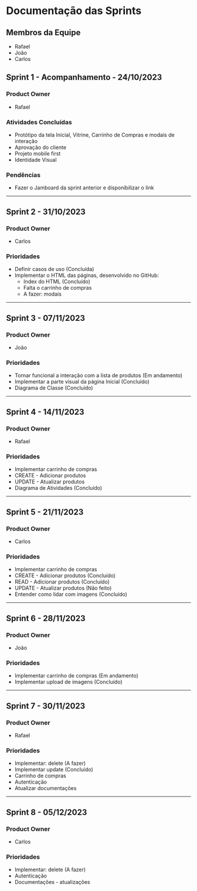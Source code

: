 # Documentação das Sprints

## Membros da Equipe
- Rafael
- João
- Carlos

## Sprint 1 - Acompanhamento - 24/10/2023

### Product Owner
- Rafael

### Atividades Concluídas
- Protótipo da tela Inicial, Vitrine, Carrinho de Compras e modais de interação
- Aprovação do cliente
- Projeto mobile first
- Identidade Visual

### Pendências
- Fazer o Jamboard da sprint anterior e disponibilizar o link

---

## Sprint 2 - 31/10/2023

### Product Owner
- Carlos

### Prioridades
- Definir casos de uso (Concluída)
- Implementar o HTML das páginas, desenvolvido no GitHub:
  - Index do HTML (Concluído)
  - Falta o carrinho de compras
  - A fazer: modais

---

## Sprint 3 - 07/11/2023

### Product Owner
- João

### Prioridades
- Tornar funcional a interação com a lista de produtos (Em andamento)
- Implementar a parte visual da página Inicial (Concluído)
- Diagrama de Classe (Concluído)

---

## Sprint 4 - 14/11/2023

### Product Owner
- Rafael

### Prioridades
- Implementar carrinho de compras
- CREATE - Adicionar produtos
- UPDATE - Atualizar produtos
- Diagrama de Atividades (Concluído)

---

## Sprint 5 - 21/11/2023

### Product Owner
- Carlos

### Prioridades
- Implementar carrinho de compras
- CREATE - Adicionar produtos (Concluído)
- READ - Adicionar produtos (Concluído)
- UPDATE - Atualizar produtos (Não feito)
- Entender como lidar com imagens (Concluído)

---

## Sprint 6 - 28/11/2023

### Product Owner
- João

### Prioridades
- Implementar carrinho de compras (Em andamento)
- Implementar upload de imagens (Concluído)

---

## Sprint 7 - 30/11/2023

### Product Owner
- Rafael

### Prioridades
- Implementar: delete (A fazer)
- Implementar update (Concluído)
- Carrinho de compras
- Autenticação
- Atualizar documentações

---

## Sprint 8 - 05/12/2023

### Product Owner
- Carlos

### Prioridades
- Implementar: delete (A fazer)
- Autenticação
- Documentações - atualizações